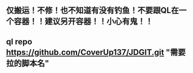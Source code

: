 ## 仅搬运！不修！也不知道有没有钓鱼！不要跟QL在一个容器！！建议另开容器！！小心有鬼！！

## ql repo https://github.com/CoverUp137/JDGIT.git "需要拉的脚本名"

